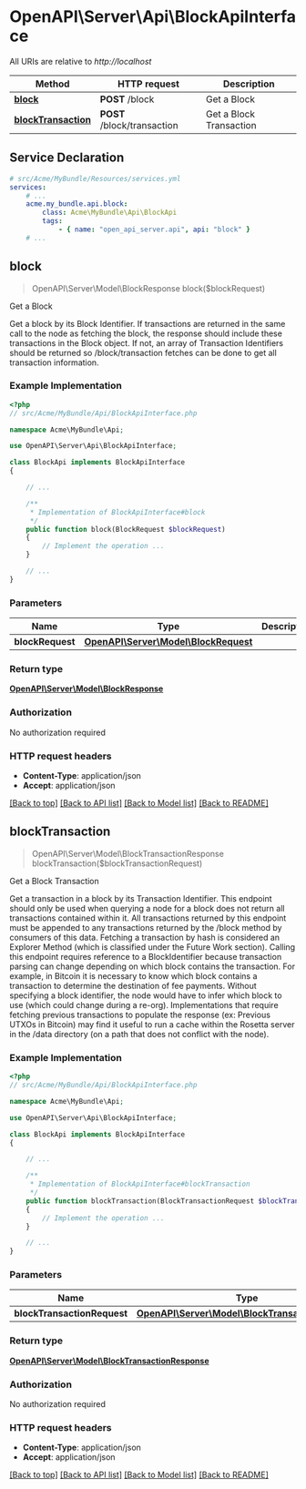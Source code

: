 # OpenAPI\Server\Api\BlockApiInterface

All URIs are relative to *http://localhost*

Method | HTTP request | Description
------------- | ------------- | -------------
[**block**](BlockApiInterface.md#block) | **POST** /block | Get a Block
[**blockTransaction**](BlockApiInterface.md#blockTransaction) | **POST** /block/transaction | Get a Block Transaction


## Service Declaration
```yaml
# src/Acme/MyBundle/Resources/services.yml
services:
    # ...
    acme.my_bundle.api.block:
        class: Acme\MyBundle\Api\BlockApi
        tags:
            - { name: "open_api_server.api", api: "block" }
    # ...
```

## **block**
> OpenAPI\Server\Model\BlockResponse block($blockRequest)

Get a Block

Get a block by its Block Identifier. If transactions are returned in the same call to the node as fetching the block, the response should include these transactions in the Block object. If not, an array of Transaction Identifiers should be returned so /block/transaction fetches can be done to get all transaction information.

### Example Implementation
```php
<?php
// src/Acme/MyBundle/Api/BlockApiInterface.php

namespace Acme\MyBundle\Api;

use OpenAPI\Server\Api\BlockApiInterface;

class BlockApi implements BlockApiInterface
{

    // ...

    /**
     * Implementation of BlockApiInterface#block
     */
    public function block(BlockRequest $blockRequest)
    {
        // Implement the operation ...
    }

    // ...
}
```

### Parameters

Name | Type | Description  | Notes
------------- | ------------- | ------------- | -------------
 **blockRequest** | [**OpenAPI\Server\Model\BlockRequest**](../Model/BlockRequest.md)|  |

### Return type

[**OpenAPI\Server\Model\BlockResponse**](../Model/BlockResponse.md)

### Authorization

No authorization required

### HTTP request headers

 - **Content-Type**: application/json
 - **Accept**: application/json

[[Back to top]](#) [[Back to API list]](../../README.md#documentation-for-api-endpoints) [[Back to Model list]](../../README.md#documentation-for-models) [[Back to README]](../../README.md)

## **blockTransaction**
> OpenAPI\Server\Model\BlockTransactionResponse blockTransaction($blockTransactionRequest)

Get a Block Transaction

Get a transaction in a block by its Transaction Identifier. This endpoint should only be used when querying a node for a block does not return all transactions contained within it.  All transactions returned by this endpoint must be appended to any transactions returned by the /block method by consumers of this data. Fetching a transaction by hash is considered an Explorer Method (which is classified under the Future Work section).  Calling this endpoint requires reference to a BlockIdentifier because transaction parsing can change depending on which block contains the transaction. For example, in Bitcoin it is necessary to know which block contains a transaction to determine the destination of fee payments. Without specifying a block identifier, the node would have to infer which block to use (which could change during a re-org).  Implementations that require fetching previous transactions to populate the response (ex: Previous UTXOs in Bitcoin) may find it useful to run a cache within the Rosetta server in the /data directory (on a path that does not conflict with the node).

### Example Implementation
```php
<?php
// src/Acme/MyBundle/Api/BlockApiInterface.php

namespace Acme\MyBundle\Api;

use OpenAPI\Server\Api\BlockApiInterface;

class BlockApi implements BlockApiInterface
{

    // ...

    /**
     * Implementation of BlockApiInterface#blockTransaction
     */
    public function blockTransaction(BlockTransactionRequest $blockTransactionRequest)
    {
        // Implement the operation ...
    }

    // ...
}
```

### Parameters

Name | Type | Description  | Notes
------------- | ------------- | ------------- | -------------
 **blockTransactionRequest** | [**OpenAPI\Server\Model\BlockTransactionRequest**](../Model/BlockTransactionRequest.md)|  |

### Return type

[**OpenAPI\Server\Model\BlockTransactionResponse**](../Model/BlockTransactionResponse.md)

### Authorization

No authorization required

### HTTP request headers

 - **Content-Type**: application/json
 - **Accept**: application/json

[[Back to top]](#) [[Back to API list]](../../README.md#documentation-for-api-endpoints) [[Back to Model list]](../../README.md#documentation-for-models) [[Back to README]](../../README.md)

